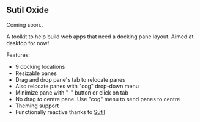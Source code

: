## Sutil Oxide

Coming soon..

A toolkit to help build web apps that need a docking pane layout. Aimed at desktop for now!

Features:

- 9 docking locations
- Resizable panes
- Drag and drop pane's tab to relocate panes
- Also relocate panes with "cog" drop-down menu
- Minimize pane with "-" button or click on tab
- No drag *to* centre pane. Use "cog" menu to send panes to centre
- Theming support
- Functionally reactive thanks to [Sutil](https://sutil.dev)

